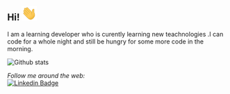 ## Hi! <img src="https://github.com/ABSphreak/ABSphreak/blob/master/gifs/Hi.gif" width="35px">
I am a learning developer who is curently learning new teachnologies .I can code for a whole night and still be hungry for some more code in the morning.

![Github stats](https://github-readme-stats.vercel.app/api?username=Vishesht27)

<i>Follow me around the web:</i><br>
[![Linkedin Badge](https://img.shields.io/badge/-Vishesh-blue?style=flat-square&logo=Linkedin&logoColor=white&link=https://www.linkedin.com/in/vishesh-tripathi-3a62961b8/)](https://www.linkedin.com/in/vishesh-tripathi-3a62961b8/)
